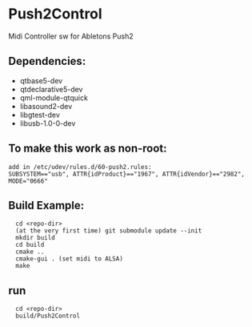 # Push2Control
Midi Controller sw for Abletons Push2

## Dependencies:
  + qtbase5-dev
  + qtdeclarative5-dev
  + qml-module-qtquick
  + libasound2-dev
  + libgtest-dev
  + libusb-1.0-0-dev

## To make this work as non-root:
```
add in /etc/udev/rules.d/60-push2.rules:
SUBSYSTEM=="usb", ATTR{idProduct}=="1967", ATTR{idVendor}=="2982", MODE="0666"
```

## Build Example:
```
  cd <repo-dir>
  (at the very first time) git submodule update --init
  mkdir build
  cd build
  cmake ..
  cmake-gui . (set midi to ALSA)
  make
```
## run
```
  cd <repo-dir>
  build/Push2Control
```
